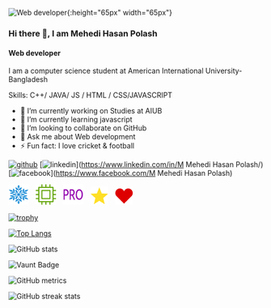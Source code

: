 ![Web developer](https://scontent.fjsr1-1.fna.fbcdn.net/v/t39.30808-6/430096729_3279730598999432_8350119381812744825_n.jpg?_nc_cat=109&ccb=1-7&_nc_sid=a5f93a&_nc_eui2=AeFLxu-IJ4nGr1oWkqGxXFoJ-_71n5Yn-uT7_vWflif65HzBLePH9wlMFB48sms6BjCkYXlZC6PaqVIS4rEsolSg&_nc_ohc=rReNyapf2bAQ7kNvgGbMjIW&_nc_zt=23&_nc_ht=scontent.fjsr1-1.fna&oh=00_AYDSESjLvDOMCLd3K01KOU4ODlKj8j3Qkb8cHPio5lnsgA&oe=66B8E1CC){:height="65px" width="65px"}

### Hi there 👋, I am Mehedi Hasan Polash
#### Web developer

I am a computer science student at American International University-Bangladesh 

Skills: C++/ JAVA/ JS / HTML / CSS/JAVASCRIPT

- 🔭 I’m currently working on Studies at AIUB 
- 🌱 I’m currently learning javascript 
- 👯 I’m looking to collaborate on GitHub 
- 💬 Ask me about Web development 
- ⚡ Fun fact: I love cricket & football 

[<img src='https://cdn.jsdelivr.net/npm/simple-icons@3.0.1/icons/github.svg' alt='github' height='40'>](https://github.com/mehedipolash)  [<img src='https://cdn.jsdelivr.net/npm/simple-icons@3.0.1/icons/linkedin.svg' alt='linkedin' height='40'>](https://www.linkedin.com/in/M Mehedi Hasan Polash/)  [<img src='https://cdn.jsdelivr.net/npm/simple-icons@3.0.1/icons/facebook.svg' alt='facebook' height='40'>](https://www.facebook.com/M Mehedi Hasan Polash)  

<a href='https://archiveprogram.github.com/'><img src='https://raw.githubusercontent.com/acervenky/animated-github-badges/master/assets/acbadge.gif' width='40' height='40'></a> <a href='https://docs.github.com/en/developers'><img src='https://raw.githubusercontent.com/acervenky/animated-github-badges/master/assets/devbadge.gif' width='40' height='40'></a> <a href='https://github.com/pricing'><img src='https://raw.githubusercontent.com/acervenky/animated-github-badges/master/assets/pro.gif' width='40' height='40'></a> <a href='https://stars.github.com/'><img src='https://raw.githubusercontent.com/acervenky/animated-github-badges/master/assets/starbadge.gif' width='35' height='35'></a> <a href='https://docs.github.com/en/github/supporting-the-open-source-community-with-github-sponsors'><img src='https://raw.githubusercontent.com/acervenky/animated-github-badges/master/assets/sponsorbadge.gif' width='35' height='35'></a> 

[![trophy](https://github-profile-trophy.vercel.app/?username=mehedipolash)](https://github.com/ryo-ma/github-profile-trophy)

[![Top Langs](https://github-readme-stats.vercel.app/api/top-langs/?username=mehedipolash)](https://github.com/anuraghazra/github-readme-stats)

![GitHub stats](https://github-readme-stats.vercel.app/api?username=mehedipolash&show_icons=true&count_private=true)  

![Vaunt Badge](https://api.vaunt.dev/v1/github/entities/mehedipolash/contributions?format=svg&private=true)  

![GitHub metrics](https://metrics.lecoq.io/mehedipolash)  

![GitHub streak stats](https://streak-stats.demolab.com/?user=mehedipolash)  
